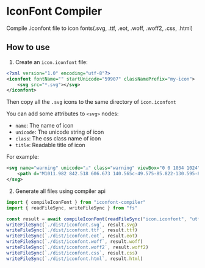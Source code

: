 # IconFont Compiler
Compile .iconfont file to icon fonts(.svg, .ttf, .eot, .woff, .woff2, .css, .html)

## How to use

1. Create an `icon.iconfont` file:
```xml
<?xml version="1.0" encoding="utf-8"?>
<iconfont fontName="" startUnicode="59907" classNamePrefix="my-icon">
	<svg src="*.svg"></svg>
</iconfont>
```
Then copy all the `.svg` icons to the same directory of `icon.iconfont`

You can add some attributes to `<svg>` nodes:
- `name`: The name of icon
- `unicode`: The unicode string of icon
- `class`: The css class name of icon
- `title`: Readable title of icon

For example:
```xml
<svg name="warning" unicode="⚠" class="warning" viewBox="0 0 1034 1024">
	<path d="M1011.982 842.518 606.673 140.565c-49.575-85.822-130.595-85.822-180.157 0L21.205 842.518c-49.562 85.91-9.015 155.99 90.04 155.99l810.693 0C1020.997 998.507 1061.502 928.423 1011.982 842.518zM460.924 339.737c14.565-15.747 33.082-23.622 55.665-23.622 22.595 0 41.095 7.792 55.675 23.307 14.485 15.55 21.725 34.997 21.725 58.382 0 20.12-30.235 168.07-40.32 275.704l-72.825 0c-8.845-107.635-41.652-255.584-41.652-275.704C439.194 374.774 446.446 355.407 460.924 339.737zM571.244 851.538c-15.32 14.92-33.55 22.355-54.65 22.355-21.095 0-39.33-7.435-54.647-22.355-15.275-14.885-22.867-32.915-22.867-54.09 0-21.065 7.592-39.29 22.867-54.565 15.317-15.28 33.552-22.92 54.647-22.92 21.1 0 39.33 7.64 54.65 22.92 15.265 15.275 22.875 33.5 22.875 54.565C594.119 818.623 586.509 836.653 571.244 851.538z"></path>
</svg>
```

2. Generate all files using compiler api
```js
import { compileIconFont } from "iconfont-compiler"
import { readFileSync, writeFileSync } from "fs"

const result = await compileIconFont(readFileSync("icon.iconfont", "utf-8"), "icon.iconfont")
writeFileSync(`./dist/iconfont.svg`, result.svg)
writeFileSync(`./dist/iconfont.ttf`, result.ttf)
writeFileSync(`./dist/iconfont.eot`, result.eot)
writeFileSync(`./dist/iconfont.woff`, result.woff)
writeFileSync(`./dist/iconfont.woff2`, result.woff2)
writeFileSync(`./dist/iconfont.css`, result.css)
writeFileSync(`./dist/iconfont.html`, result.html)
```
